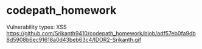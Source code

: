 # codepath_homework
Vulnerability types: XSS
 https://github.com/Srikanth9410/codepath_homework/blob/adf57eb0fa9db8d5908b6ec91618a0d43beb63c4/IDOR2-Srikanth.gif
